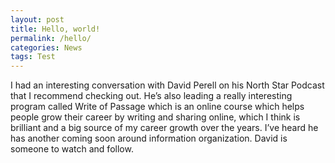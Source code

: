 ```yaml
---
layout: post
title: Hello, world!
permalink: /hello/
categories: News
tags: Test
---
```


I had an interesting conversation with David Perell on his North Star Podcast that I recommend checking out. He’s also leading a really interesting program called Write of Passage which is an online course which helps people grow their career by writing and sharing online, which I think is brilliant and a big source of my career growth over the years. I’ve heard he has another coming soon around information organization. David is someone to watch and follow.
